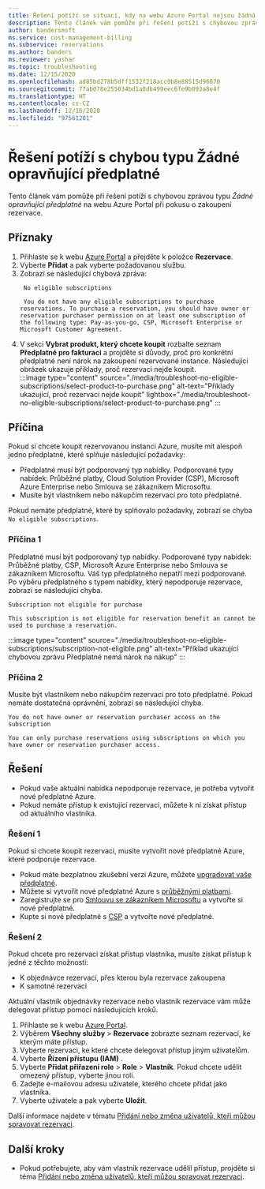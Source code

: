 ```yaml
---
title: Řešení potíží se situací, kdy na webu Azure Portal nejsou žádná oprávněná předplatná
description: Tento článek vám pomůže při řešení potíží s chybovou zprávou typu Žádné opravňující předplatné na webu Azure Portal při pokusu o zakoupení rezervace.
author: bandersmsft
ms.service: cost-management-billing
ms.subservice: reservations
ms.author: banders
ms.reviewer: yashar
ms.topic: troubleshooting
ms.date: 12/15/2020
ms.openlocfilehash: ad85bd278b5dff1532f218acc0b8e88515d96070
ms.sourcegitcommit: 77ab078e255034bd1a8db499eec6fe9b093a8e4f
ms.translationtype: HT
ms.contentlocale: cs-CZ
ms.lasthandoff: 12/16/2020
ms.locfileid: "97561201"
---
```

# <a name="troubleshoot-no-eligible-subscriptions"></a>Řešení potíží s chybou typu Žádné opravňující předplatné

Tento článek vám pomůže při řešení potíží s chybovou zprávou typu *Žádné opravňující předplatné* na webu Azure Portal při pokusu o zakoupení rezervace.

## <a name="symptoms"></a>Příznaky

1. Přihlaste se k webu [Azure Portal](https://portal.azure.com) a přejděte k položce **Rezervace**.
1. Vyberte **Přidat** a pak vyberte požadovanou službu.
1. Zobrazí se následující chybová zpráva:
   ```
    No eligible subscriptions
    
    You do not have any eligible subscriptions to purchase reservations. To purchase a reservation, you should have owner or reservation purchaser permission on at least one subscription of the following type: Pay-as-you-go, CSP, Microsoft Enterprise or Microsoft Customer Agreement.
    ```
1. V sekci **Vybrat produkt, který chcete koupit** rozbalte seznam **Předplatné pro fakturaci** a projděte si důvody, proč pro konkrétní předplatné není nárok na zakoupení rezervované instance. Následující obrázek ukazuje příklady, proč rezervaci nejde koupit.  
    :::image type="content" source="./media/troubleshoot-no-eligible-subscriptions/select-product-to-purchase.png" alt-text="Příklady ukazující, proč rezervaci nejde koupit" lightbox="./media/troubleshoot-no-eligible-subscriptions/select-product-to-purchase.png" :::

## <a name="cause"></a>Příčina

Pokud si chcete koupit rezervovanou instanci Azure, musíte mít alespoň jedno předplatné, které splňuje následující požadavky:

- Předplatné musí být podporovaný typ nabídky. Podporované typy nabídek: Průběžné platby, Cloud Solution Provider (CSP), Microsoft Azure Enterprise nebo Smlouva se zákazníkem Microsoftu.
- Musíte být vlastníkem nebo nákupčím rezervací pro toto předplatné.

Pokud nemáte předplatné, které by splňovalo požadavky, zobrazí se chyba `No eligible subscriptions`.

### <a name="cause-1"></a>Příčina 1

Předplatné musí být podporovaný typ nabídky. Podporované typy nabídek: Průběžné platby, CSP, Microsoft Azure Enterprise nebo Smlouva se zákazníkem Microsoftu. Váš typ předplatného nepatří mezi podporované. Po výběru předplatného s typem nabídky, který nepodporuje rezervace, zobrazí se následující chyba.

```
Subscription not eligible for purchase

This subscription is not eligible for reservation benefit an cannot be used to purchase a reservation.
```

:::image type="content" source="./media/troubleshoot-no-eligible-subscriptions/subscription-not-eligible.png" alt-text="Příklad ukazující chybovou zprávu Předplatné nemá nárok na nákup" :::

### <a name="cause-2"></a>Příčina 2

Musíte být vlastníkem nebo nákupčím rezervací pro toto předplatné. Pokud nemáte dostatečná oprávnění, zobrazí se následující chyba.

```
You do not have owner or reservation purchaser access on the subscription

You can only purchase reservations using subscriptions on which you have owner or reservation purchaser access.
```

## <a name="solution"></a>Řešení

- Pokud vaše aktuální nabídka nepodporuje rezervace, je potřeba vytvořit nové předplatné Azure.
- Pokud nemáte přístup k existující rezervaci, můžete k ní získat přístup od aktuálního vlastníka.

### <a name="solution-1"></a>Řešení 1

Pokud si chcete koupit rezervaci, musíte vytvořit nové předplatné Azure, které podporuje rezervace.

- Pokud máte bezplatnou zkušební verzi Azure, můžete [upgradovat vaše předplatné](../manage/upgrade-azure-subscription.md).
- Můžete si vytvořit nové předplatné Azure s [průběžnými platbami](https://azure.microsoft.com/pricing/purchase-options/pay-as-you-go/).
- Zaregistrujte se pro [Smlouvu se zákazníkem Microsoftu](https://azure.microsoft.com/pricing/purchase-options/microsoft-customer-agreement/) a vytvořte si nové předplatné.
- Kupte si nové předplatné s [CSP](https://www.microsoft.com/solution-providers/home) a vytvořte nové předplatné.

### <a name="solution-2"></a>Řešení 2

Pokud chcete pro rezervaci získat přístup vlastníka, musíte získat přístup k jedné z těchto možností:

- K objednávce rezervací, přes kterou byla rezervace zakoupena
- K samotné rezervaci

Aktuální vlastník objednávky rezervace nebo vlastník rezervace vám může delegovat přístup pomocí následujících kroků.

1. Přihlaste se k webu [Azure Portal](https://portal.azure.com).
1. Výběrem **Všechny služby** > **Rezervace** zobrazte seznam rezervací, ke kterým máte přístup.
1. Vyberte rezervaci, ke které chcete delegovat přístup jiným uživatelům.
1. Vyberte **Řízení přístupu (IAM)** .
1. Vyberte **Přidat přiřazení role** > **Role** > **Vlastník**. Pokud chcete udělit omezený přístup, vyberte jinou roli.
1. Zadejte e-mailovou adresu uživatele, kterého chcete přidat jako vlastníka.
1. Vyberte uživatele a pak vyberte **Uložit**.

Další informace najdete v tématu [Přidání nebo změna uživatelů, kteří můžou spravovat rezervaci](manage-reserved-vm-instance.md#who-can-manage-a-reservation-by-default).

## <a name="next-steps"></a>Další kroky

- Pokud potřebujete, aby vám vlastník rezervace udělil přístup, projděte si téma [Přidání nebo změna uživatelů, kteří můžou spravovat rezervaci](manage-reserved-vm-instance.md#who-can-manage-a-reservation-by-default).
